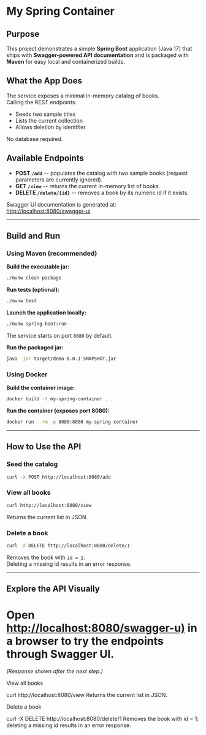 
# My Spring Container

## Purpose

This project demonstrates a simple **Spring Boot** application (Java
17) that ships with **Swagger-powered API documentation** and is
packaged with **Maven** for easy local and containerized builds.

## What the App Does

The service exposes a minimal in-memory catalog of books.\
Calling the REST endpoints:

-   Seeds two sample titles
-   Lists the current collection
-   Allows deletion by identifier

No database required.

## Available Endpoints

-   **POST `/add`** -- populates the catalog with two sample books
    (request parameters are currently ignored).
-   **GET `/view`** -- returns the current in-memory list of books.
-   **DELETE `/delete/{id}`** -- removes a book by its numeric id if it
    exists.

Swagger UI documentation is generated at:\
<http://localhost:8080/swagger-ui>

------------------------------------------------------------------------

## Build and Run

### Using Maven (recommended)

**Build the executable jar:**

``` bash
./mvnw clean package
```

**Run tests (optional):**

``` bash
./mvnw test
```

**Launch the application locally:**

``` bash
./mvnw spring-boot:run
```

The service starts on port `8080` by default.

**Run the packaged jar:**

``` bash
java -jar target/demo-0.0.1-SNAPSHOT.jar
```

### Using Docker

**Build the container image:**

``` bash
docker build -t my-spring-container .
```

**Run the container (exposes port 8080):**

``` bash
docker run --rm -p 8080:8080 my-spring-container
```

------------------------------------------------------------------------

## How to Use the API

### Seed the catalog

``` bash
curl -X POST http://localhost:8080/add
```

### View all books

``` bash
curl http://localhost:8080/view
```

Returns the current list in JSON.

### Delete a book

``` bash
curl -X DELETE http://localhost:8080/delete/1
```

Removes the book with `id = 1`.\
Deleting a missing id results in an error response.

------------------------------------------------------------------------

## Explore the API Visually

Open <http://localhost:8080/swagger-u)> in a browser to try
the endpoints through Swagger UI.
=======
*(Response shown after the next step.)*

View all books

curl http://localhost:8080/view
Returns the current list in JSON.

Delete a book

curl -X DELETE http://localhost:8080/delete/1
Removes the book with id = 1; deleting a missing id results in an error response.

